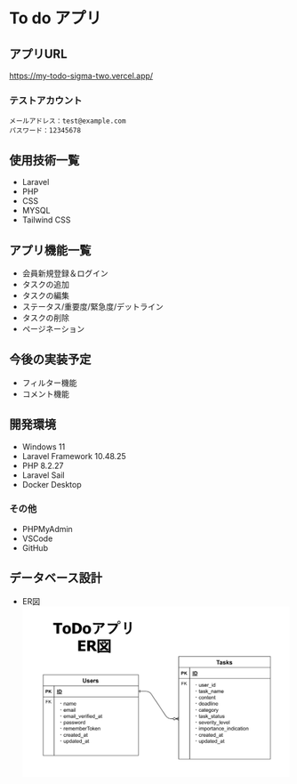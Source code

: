 # To do アプリ

## アプリURL
https://my-todo-sigma-two.vercel.app/

### テストアカウント
~~~
メールアドレス：test@example.com
パスワード：12345678
~~~

## 使用技術一覧
* Laravel
* PHP
* CSS
* MYSQL
* Tailwind CSS

## アプリ機能一覧
* 会員新規登録＆ログイン
* タスクの追加
* タスクの編集
* ステータス/重要度/緊急度/デットライン
* タスクの削除
* ページネーション

## 今後の実装予定
* フィルター機能
* コメント機能

## 開発環境
* Windows 11
* Laravel Framework 10.48.25
* PHP 8.2.27
* Laravel Sail
* Docker Desktop

### その他
* PHPMyAdmin
* VSCode
* GitHub

## データベース設計

* ER図
![alt text](image-1.png)